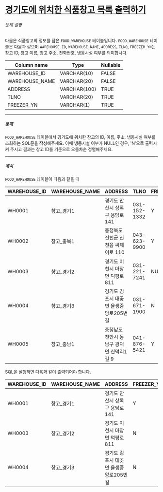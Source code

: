 # [경기도에 위치한 식품창고 목록 출력하기](https://school.programmers.co.kr/learn/courses/30/lessons/131114)


###### 문제 설명


다음은 식품창고의 정보를 담은 `FOOD_WAREHOUSE` 테이블입니다. `FOOD_WAREHOUSE` 테이블은 다음과 같으며 `WAREHOUSE_ID`, `WAREHOUSE_NAME`, `ADDRESS`, `TLNO`, `FREEZER_YN`는 창고 ID, 창고 이름, 창고 주소, 전화번호, 냉동시설 여부를 의미합니다.




| Column name | Type | Nullable |
| --- | --- | --- |
| WAREHOUSE\_ID | VARCHAR(10\) | FALSE |
| WAREHOUSE\_NAME | VARCHAR(20\) | FALSE |
| ADDRESS | VARCHAR(100\) | TRUE |
| TLNO | VARCHAR(20\) | TRUE |
| FREEZER\_YN | VARCHAR(1\) | TRUE |




---


##### 문제


`FOOD_WAREHOUSE` 테이블에서 경기도에 위치한 창고의 ID, 이름, 주소, 냉동시설 여부를 조회하는 SQL문을 작성해주세요. 이때 냉동시설 여부가 NULL인 경우, 'N'으로 출력시켜 주시고 결과는 창고 ID를 기준으로 오름차순 정렬해주세요.




---


##### 예시


`FOOD_WAREHOUSE` 테이블이 다음과 같을 때




| WAREHOUSE\_ID | WAREHOUSE\_NAME | ADDRESS | TLNO | FREEZER\_YN |
| --- | --- | --- | --- | --- |
| WH0001 | 창고\_경기1 | 경기도 안산시 상록구 용담로 141 | 031\-152\-1332 | Y |
| WH0002 | 창고\_충북1 | 충청북도 진천군 진천읍 씨제이로 110 | 043\-623\-9900 | Y |
| WH0003 | 창고\_경기2 | 경기도 이천시 마장면 덕평로 811 | 031\-221\-7241 | NULL |
| WH0004 | 창고\_경기3 | 경기도 김포시 대곶면 율생중앙로205번길 | 031\-671\-1900 | N |
| WH0005 | 창고\_충남1 | 충청남도 천안시 동남구 광덕면 신덕리1길 9 | 041\-876\-5421 | Y |


SQL을 실행하면 다음과 같이 출력되어야 합니다.




| WAREHOUSE\_ID | WAREHOUSE\_NAME | ADDRESS | FREEZER\_YN |
| --- | --- | --- | --- |
| WH0001 | 창고\_경기1 | 경기도 안산시 상록구 용담로 141 | Y |
| WH0003 | 창고\_경기2 | 경기도 이천시 마장면 덕평로 811 | N |
| WH0004 | 창고\_경기3 | 경기도 김포시 대곶면 율생중앙로205번길 | N |


